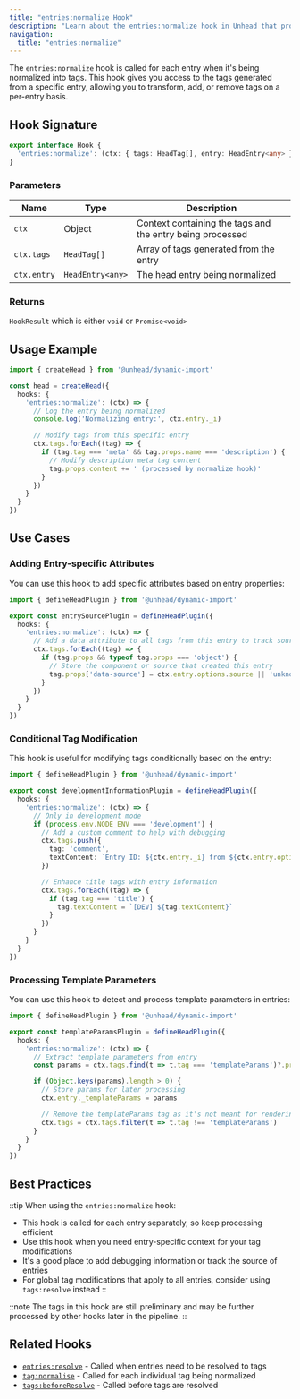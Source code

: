 ```yaml
---
title: "entries:normalize Hook"
description: "Learn about the entries:normalize hook in Unhead that processes each entry before converting it to tags"
navigation:
  title: "entries:normalize"
---
```


The `entries:normalize` hook is called for each entry when it's being normalized into tags. This hook gives you access to the tags generated from a specific entry, allowing you to transform, add, or remove tags on a per-entry basis.

## Hook Signature

```ts
export interface Hook {
  'entries:normalize': (ctx: { tags: HeadTag[], entry: HeadEntry<any> }) => HookResult
}
```

### Parameters

| Name | Type | Description |
|------|------|-------------|
| `ctx` | Object | Context containing the tags and the entry being processed |
| `ctx.tags` | `HeadTag[]` | Array of tags generated from the entry |
| `ctx.entry` | `HeadEntry<any>` | The head entry being normalized |

### Returns

`HookResult` which is either `void` or `Promise<void>`

## Usage Example

```ts
import { createHead } from '@unhead/dynamic-import'

const head = createHead({
  hooks: {
    'entries:normalize': (ctx) => {
      // Log the entry being normalized
      console.log('Normalizing entry:', ctx.entry._i)

      // Modify tags from this specific entry
      ctx.tags.forEach((tag) => {
        if (tag.tag === 'meta' && tag.props.name === 'description') {
          // Modify description meta tag content
          tag.props.content += ' (processed by normalize hook)'
        }
      })
    }
  }
})
```

## Use Cases

### Adding Entry-specific Attributes

You can use this hook to add specific attributes based on entry properties:

```ts
import { defineHeadPlugin } from '@unhead/dynamic-import'

export const entrySourcePlugin = defineHeadPlugin({
  hooks: {
    'entries:normalize': (ctx) => {
      // Add a data attribute to all tags from this entry to track source
      ctx.tags.forEach((tag) => {
        if (tag.props && typeof tag.props === 'object') {
          // Store the component or source that created this entry
          tag.props['data-source'] = ctx.entry.options.source || 'unknown'
        }
      })
    }
  }
})
```

### Conditional Tag Modification

This hook is useful for modifying tags conditionally based on the entry:

```ts
import { defineHeadPlugin } from '@unhead/dynamic-import'

export const developmentInformationPlugin = defineHeadPlugin({
  hooks: {
    'entries:normalize': (ctx) => {
      // Only in development mode
      if (process.env.NODE_ENV === 'development') {
        // Add a custom comment to help with debugging
        ctx.tags.push({
          tag: 'comment',
          textContent: `Entry ID: ${ctx.entry._i} from ${ctx.entry.options.source || 'unknown'}`
        })

        // Enhance title tags with entry information
        ctx.tags.forEach((tag) => {
          if (tag.tag === 'title') {
            tag.textContent = `[DEV] ${tag.textContent}`
          }
        })
      }
    }
  }
})
```

### Processing Template Parameters

You can use this hook to detect and process template parameters in entries:

```ts
import { defineHeadPlugin } from '@unhead/dynamic-import'

export const templateParamsPlugin = defineHeadPlugin({
  hooks: {
    'entries:normalize': (ctx) => {
      // Extract template parameters from entry
      const params = ctx.tags.find(t => t.tag === 'templateParams')?.props || {}

      if (Object.keys(params).length > 0) {
        // Store params for later processing
        ctx.entry._templateParams = params

        // Remove the templateParams tag as it's not meant for rendering
        ctx.tags = ctx.tags.filter(t => t.tag !== 'templateParams')
      }
    }
  }
})
```

## Best Practices

::tip
When using the `entries:normalize` hook:

- This hook is called for each entry separately, so keep processing efficient
- Use this hook when you need entry-specific context for your tag modifications
- It's a good place to add debugging information or track the source of entries
- For global tag modifications that apply to all entries, consider using `tags:resolve` instead
::

::note
The tags in this hook are still preliminary and may be further processed by other hooks later in the pipeline.
::

## Related Hooks

- [`entries:resolve`](/api/hooks/entries-resolve) - Called when entries need to be resolved to tags
- [`tag:normalise`](/api/hooks/tag-normalise) - Called for each individual tag being normalized
- [`tags:beforeResolve`](/api/hooks/tags-beforeResolve) - Called before tags are resolved
